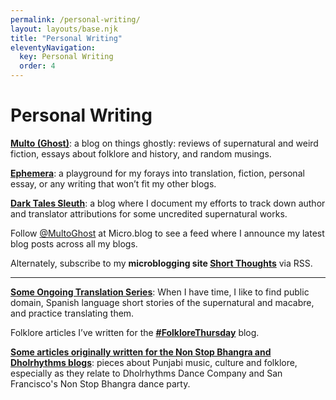 ```yaml
---
permalink: /personal-writing/
layout: layouts/base.njk
title: "Personal Writing"
eleventyNavigation:
  key: Personal Writing
  order: 4
---
```


# Personal Writing

<p><strong><a href="http://multoghost.wordpress.com/">Multo (Ghost)</a></strong>: a blog on things ghostly: reviews of supernatural and weird fiction, essays about folklore and history, and random musings.</p>

<p><strong><a href="https://exiw.wordpress.com">Ephemera</a></strong>:  a playground for my forays into translation, fiction, personal essay, or any writing that won’t fit my other blogs. </p>

[**Dark Tales Sleuth**](https://darktalessleuth.wordpress.com/): a blog where I document my efforts to track down author and translator attributions for some uncredited supernatural works.

 Follow [@MultoGhost](https://micro.blog/MultoGhost) at Micro.blog to see a feed where I announce my latest blog posts across all my blogs.
 
 Alternately, subscribe to my <strong>microblogging site [Short Thoughts](https://ninazumel.com/short_thoughts/)</strong> via RSS.

<hr/>

[**Some Ongoing Translation Series**](https://exiw.wordpress.com/translations/): When I have time, I like to find public domain, Spanish language short stories of the supernatural and macabre, and practice translating them.

<p>Folklore articles I’ve written for the <a href="http://folklorethursday.com/author/nina/"><strong>#FolkloreThursday</strong></a> blog.  </p>

<p><a href="https://exiw.wordpress.com/tag/punjab/"><strong>Some articles originally written for the Non Stop Bhangra and Dholrhythms blogs</strong></a>: pieces about Punjabi music, culture and folklore, especially as they relate to Dholrhythms Dance Company and San Francisco's Non Stop Bhangra dance party. </p>